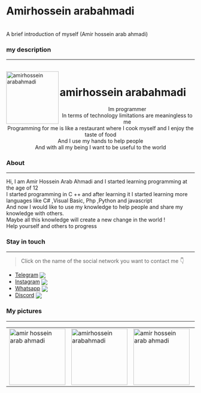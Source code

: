 # Amirhossein arabahmadi
<br>
A brief introduction of myself (Amir hossein arab ahmadi)
<br>

### my description
___
<head>
<br>
<a href="https://github.com/amirdecoder/Amirhossein_arabahmadi">
<img align="left" alt="amirhossein arabahmadi" width="140" src="https://s21.picofile.com/file/8443240850/Amirdecoder_O_profile.png"></a>
<h1>
amirhossein arabahmadi
</h1>
</head>
<p align="center">Im programmer<br>
In terms of technology limitations are meaningless to me<br>
Programming for me is like a restaurant where I cook myself and I enjoy the taste of food<br>
And I use my hands to help people<br>
And with all my being I want to be useful to the world<br>
</p>

### About
___
<p>Hi, I am Amir Hossein Arab Ahmadi and I started learning programming at the age of 12<br>
I started programming in C ++ and after learning it I started learning more languages like C# ,Visual Basic, Php ,Python and javascript<br>
And now I would like to use my knowledge to help people and share my knowledge with others.<br>
Maybe all this knowledge will create a new change in the world !<br>
Help yourself and others to progress<br>
</p>

 ### Stay in touch
 ___
 > Click on the name of the social network you want to contact me 👇
-  [Telegram](http://t.me/amirdecoder) <a href="https://t.me/amirdecoder"><img align="center"  src="https://img.shields.io/static/v1?label=Telegram&message=%E2%9D%A4&logo=telegram&color=blue"></a>
-  [Instagram](http://instagram.com/amirdecoder) <a href="https://instagram.com/amirdecoder"><img align="center" src="https://img.shields.io/static/v1?label=Instagram&message=%E2%9D%A4&logo=instagram&color=ff0077"></a>
-  [Whatsapp](http://wa.me/message/D3VOL2BRUSPIE1) <a href="https://wa.me/message/D3VOL2BRUSPIE1"><img align="center" src="https://img.shields.io/static/v1?label=Whatsapp&message=%E2%9D%A4&logo=Whatsapp&color=green"></a>
-  [Discord](http://discord.gg/T4JytppwT8) <a href="http://discord.gg/T4JytppwT8"><img align="center" src="https://img.shields.io/static/v1?label=Discord&message=%E2%9D%A4&logo=discord&color=blue"></a>

### My pictures
___

<table>
<td>
<img width="150" alt="amir hossein arab ahmadi" src="https://s21.picofile.com/file/8443246384/photo_2021_11_03_20_25_38.jpg"> 
<td>
<img width="150" alt="amirhossein arabahmadi" src="https://s21.picofile.com/file/8443247126/photo_2021_11_03_20_25_34.jpg">
<td>
<img width="150" alt="amir hossein arab ahmadi" src="https://s20.picofile.com/file/8443247184/photo_2021_11_03_20_25_40.jpg">
<td>
<img width="150" alt="amirhossein arabahmadi" src="https://s21.picofile.com/file/8443247350/photo_2021_11_03_20_25_31.jpg">
<td>
<img width="150" alt="amir hossein arab ahmadi" src="https://s21.picofile.com/file/8443246384/photo_2021_11_03_20_25_38.jpg"> 
</table>
